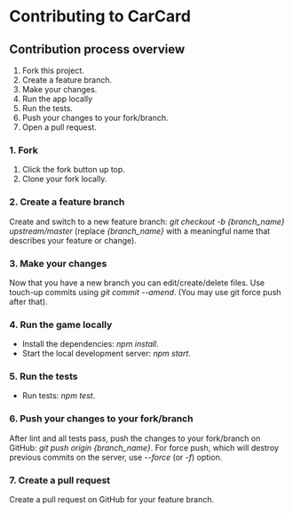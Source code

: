 # Contributing to CarCard
## Contribution process overview
1. Fork this project.
1. Create a feature branch.
1. Make your changes.
1. Run the app locally
1. Run the tests.
1. Push your changes to your fork/branch.
1. Open a pull request.

### 1. Fork
1. Click the fork button up top.
1. Clone your fork locally.

### 2. Create a feature branch
Create and switch to a new feature branch: *git checkout -b {branch_name} upstream/master*
(replace *{branch_name}* with a meaningful name that describes your feature or change).

### 3. Make your changes
Now that you have a new branch you can edit/create/delete files. Use touch-up commits using *git commit --amend*. (You may use git force push after that).

### 4. Run the game locally
- Install the dependencies: *npm install*.
- Start the local development server: *npm start*.

### 5. Run the tests
- Run tests: *npm test*.

### 6. Push your changes to your fork/branch
After lint and all tests pass, push the changes to your fork/branch on GitHub: *git push origin {branch_name}*. For force push, which will destroy previous commits on the server, use *--force* (or *-f*) option.

### 7. Create a pull request
Create a pull request on GitHub for your feature branch.
